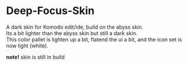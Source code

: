 # Deep-Focus-Skin
A dark skin for Komodo edit/ide, build on the abyss skin.  
Its a bit lighter than the abyss skin but still a dark skin.  
This color pallet is lighten up a bit, flatend the ui a bit, and the icon set is now light (white).

<b>note!</b> skin is still in build

